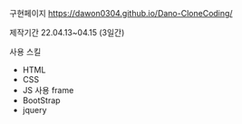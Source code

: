 
구현페이지
https://dawon0304.github.io/Dano-CloneCoding/

제작기간 22.04.13~04.15 (3일간)

사용 스킬
- HTML
- CSS
- JS
사용 frame
- BootStrap
- jquery
